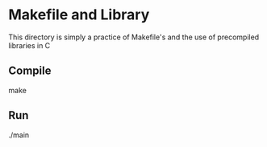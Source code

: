 # Makefile and Library
  This directory is simply a practice of Makefile's and the use of precompiled libraries in C
  
## Compile
  make
  
## Run
  ./main
